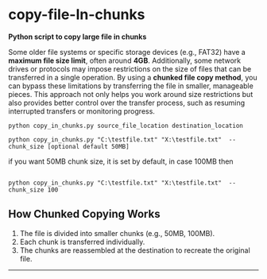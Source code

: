 # copy-file-In-chunks
**Python script to copy large file in chunks**

Some older file systems or specific storage devices (e.g., FAT32) have a **maximum file size limit**, often around **4GB**. Additionally, some network drives or protocols may impose restrictions on the size of files that can be transferred in a single operation. By using a **chunked file copy method**, you can bypass these limitations by transferring the file in smaller, manageable pieces. This approach not only helps you work around size restrictions but also provides better control over the transfer process, such as resuming interrupted transfers or monitoring progress.


```
python copy_in_chunks.py source_file_location destination_location

python copy_in_chunks.py "C:\testfile.txt" "X:\testfile.txt"  --chunk_size [optional default 50MB]

```
if you want 50MB chunk size, it is set by default, in case 100MB then 

```

python copy_in_chunks.py "C:\testfile.txt" "X:\testfile.txt"  --chunk_size 100

```

## How Chunked Copying Works


1. The file is divided into smaller chunks (e.g., 50MB, 100MB).
2. Each chunk is transferred individually.
3. The chunks are reassembled at the destination to recreate the original file.

---


